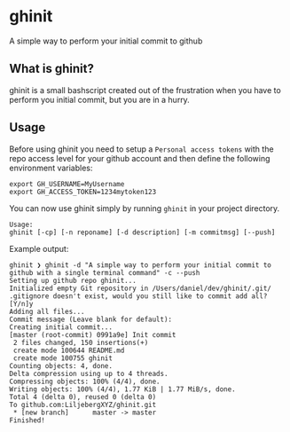 # ghinit
A simple way to perform your initial commit to github

## What is ghinit?
ghinit is a small bashscript created out of the frustration when you have to perform you initial commit, but you are in a hurry.

## Usage
Before using ghinit you need to setup a `Personal access tokens` with the repo access level for your github account and then define the following environment variables:

```
export GH_USERNAME=MyUsername
export GH_ACCESS_TOKEN=1234mytoken123
```

You can now use ghinit simply by running `ghinit` in your project directory.

```
Usage:
ghinit [-cp] [-n reponame] [-d description] [-m commitmsg] [--push]
```

Example output:
```
ghinit ❯ ghinit -d "A simple way to perform your initial commit to github with a single terminal command" -c --push
Setting up github repo ghinit...
Initialized empty Git repository in /Users/daniel/dev/ghinit/.git/
.gitignore doesn't exist, would you still like to commit add all? [Y/n]y
Adding all files...
Commit message (Leave blank for default):
Creating initial commit...
[master (root-commit) 0991a9e] Init commit
 2 files changed, 150 insertions(+)
 create mode 100644 README.md
 create mode 100755 ghinit
Counting objects: 4, done.
Delta compression using up to 4 threads.
Compressing objects: 100% (4/4), done.
Writing objects: 100% (4/4), 1.77 KiB | 1.77 MiB/s, done.
Total 4 (delta 0), reused 0 (delta 0)
To github.com:LiljebergXYZ/ghinit.git
 * [new branch]      master -> master
Finished!
```